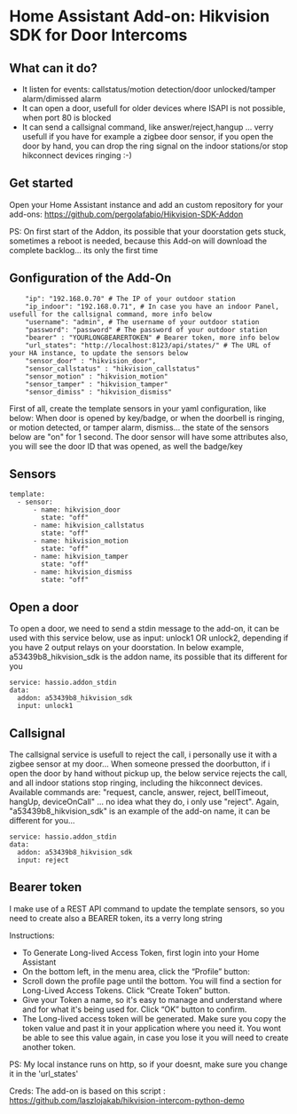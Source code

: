 # Home Assistant Add-on: Hikvision SDK for Door Intercoms

## What can it do? 
- It listen for events: callstatus/motion detection/door unlocked/tamper alarm/dimissed alarm
- It can open a door, usefull for older devices where ISAPI is not possible, when port 80 is blocked
- It can send a callsignal command, like answer/reject,hangup ... verry usefull if you have for example a zigbee door sensor, if you open the door by hand, you can drop the ring signal on the indoor stations/or stop hikconnect devices ringing :-)

## Get started

Open your Home Assistant instance and add an custom repository for your add-ons: https://github.com/pergolafabio/Hikvision-SDK-Addon

PS: On first start of the Addon, its possible that your doorstation gets stuck, sometimes a reboot is needed, because this Add-on will download the complete backlog... its only the first time

## Gonfiguration of the Add-On

````
    "ip": "192.168.0.70" # The IP of your outdoor station
    "ip_indoor": "192.168.0.71", # In case you have an indoor Panel, usefull for the callsignal command, more info below
    "username": "admin", # The username of your outdoor station
    "password": "password" # The password of your outdoor station
    "bearer" : "YOURLONGBEARERTOKEN" # Bearer token, more info below
    "url_states": "http://localhost:8123/api/states/" # The URL of your HA instance, to update the sensors below
    "sensor_door" : "hikvision_door",
    "sensor_callstatus" : "hikvision_callstatus"
    "sensor_motion" : "hikvision_motion"
    "sensor_tamper" : "hikvision_tamper"
    "sensor_dimiss" : "hikvision_dismiss"		
````	

First of all, create the template sensors in your yaml configuration, like below:
When door is opened by key/badge, or when the doorbell is ringing, or motion detected, or tamper alarm, dismiss... the state of the sensors below are "on" for 1 second. The door sensor will have some attributes also, you will see the door ID that was opened, as well the badge/key

## Sensors 

````
template:
  - sensor: 
      - name: hikvision_door
        state: "off"
      - name: hikvision_callstatus
        state: "off"
      - name: hikvision_motion
        state: "off"
      - name: hikvision_tamper
        state: "off"
      - name: hikvision_dismiss
        state: "off"    		
````

## Open a door

To open a door, we need to send a stdin message to the add-on, it can be used with this service below, use as input: unlock1 OR unlock2, depending if you have 2 output relays on your doorstation.
In below example, a53439b8_hikvision_sdk is the addon name, its possible that its different for you

````
service: hassio.addon_stdin
data:
  addon: a53439b8_hikvision_sdk
  input: unlock1
````

## Callsignal

The callsignal service is usefull to reject the call, i personally use it with a zigbee sensor at my door... When someone pressed the doorbutton, if i open the door by hand without pickup up, the below service rejects the call, and all indoor stations stop ringing, including the hikconnect devices.
Available commands are: "request, cancle, answer, reject, bellTimeout, hangUp, deviceOnCall" ... no idea what they do, i only use "reject".
Again, "a53439b8_hikvision_sdk" is an example of the add-on name, it can be different for you...

````
service: hassio.addon_stdin
data:
  addon: a53439b8_hikvision_sdk
  input: reject
````

## Bearer token

I make use of a REST API command to update the template sensors, so you need to create also a BEARER token, its a verry long string

Instructions:
- To Generate Long-lived Access Token, first login into your Home Assistant
- On the bottom left, in the menu area, click the “Profile” button:
- Scroll down the profile page until the bottom. You will find a section for Long-Lived Access Tokens. Click “Create Token” button.
- Give your Token a name, so it's easy to manage and understand where and for what it's being used for. Click “OK” button to confirm.
- The Long-lived access token will be generated. Make sure you copy the token value and past it in your application where you need it. You wont be able to see this value again, in case you lose it you will need to create another token.

PS: My local instance runs on http, so if your doesnt, make sure you change it in the 'url_states'

Creds:
The add-on is based on this script : https://github.com/laszlojakab/hikvision-intercom-python-demo
